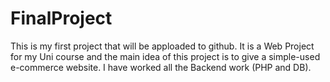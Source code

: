 # FinalProject
This is my first project that will be apploaded to github.
It is a Web Project for my Uni course and the main idea of this project is to give a simple-used e-commerce website.
I have worked all the Backend work (PHP and DB).

